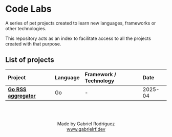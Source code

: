 # Code Labs
A series of pet projects created to learn new languages, frameworks or other technologies.

This repository acts as an index to facilitate access to all the projects created with that purpose.

## List of projects

| Project | Language | Framework / Technology | Date |
| :--- | :--- | :--- | :--- |
| [**Go RSS aggregator**](https://github.com/gabrielrf96/go-rss-aggregator) | Go | - | 2025-04 |

<br/>
<br/>
<p align="center">
    Made by Gabriel Rodríguez
    <br/>
    <a href="https://www.gabrielrf.dev">www.gabrielrf.dev</a>
</p>
